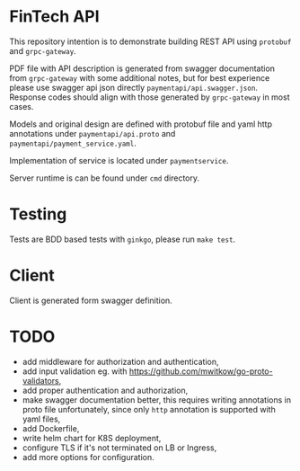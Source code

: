 # FinTech API

This repository intention is to demonstrate building REST API using `protobuf` and `grpc-gateway`.

PDF file with API description is generated from swagger documentation from `grpc-gateway` with some additional notes, but for best experience please use swagger api json directly `paymentapi/api.swagger.json`. Response codes should align with those generated by `grpc-gateway` in most cases.

Models and original design are defined with protobuf file and yaml http annotations under `paymentapi/api.proto` and `paymentapi/payment_service.yaml`.

Implementation of service is located under `paymentservice`.

Server runtime is can be found under `cmd` directory.

# Testing

Tests are BDD based tests with `ginkgo`, please run `make test`.

# Client

Client is generated form swagger definition.

# TODO

* add middleware for authorization and authentication,
* add input validation eg. with https://github.com/mwitkow/go-proto-validators,
* add proper authentication and authorization,
* make swagger documentation better, this requires writing annotations in proto file unfortunately, since only `http` annotation is supported with yaml files,
* add Dockerfile,
* write helm chart for K8S deployment,
* configure TLS if it's not terminated on LB or Ingress,
* add more options for configuration.